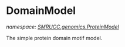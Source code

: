 ﻿# DomainModel
_namespace: [SMRUCC.genomics.ProteinModel](./index.md)_

The simple protein domain motif model.




